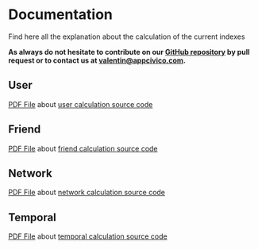 # Documentation
Find here all the explanation about the calculation of the current indexes

**As always do not hesitate to contribute on our [GitHub repository](https://github.com/AppCivico/spottingbot) by pull request or to contact us at [valentin@appcivico.com](mailto:valentin@appcivico.com).**

## User

[PDF File](https://github.com/AppCivico/spottingbot/blob/master/documentation/User.pdf) about [user calculation source code](https://github.com/AppCivico/spottingbot/blob/master/source/index/user.js)

## Friend

[PDF File](https://github.com/AppCivico/spottingbot/blob/master/documentation/Friend.pdf) about [friend calculation source code](https://github.com/AppCivico/spottingbot/blob/master/source/index/friends.js)

## Network

[PDF File](https://github.com/AppCivico/spottingbot/blob/master/documentation/Network.pdf) about [network calculation source code](https://github.com/AppCivico/spottingbot/blob/master/source/index/network.js)

## Temporal

[PDF File](https://github.com/AppCivico/spottingbot/blob/master/documentation/Temporal.pdf) about [temporal calculation source code](https://github.com/AppCivico/spottingbot/blob/master/source/index/temporal.js)
